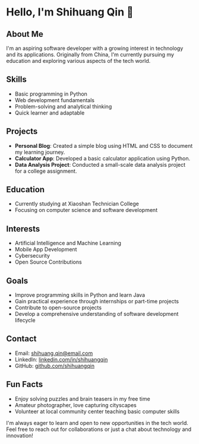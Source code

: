 # Hello, I'm Shihuang Qin 👋

## About Me

I'm an aspiring software developer with a growing interest in technology and its applications. Originally from China, I'm currently pursuing my education and exploring various aspects of the tech world.

## Skills

- Basic programming in Python
- Web development fundamentals
- Problem-solving and analytical thinking
- Quick learner and adaptable

## Projects

- **Personal Blog**: Created a simple blog using HTML and CSS to document my learning journey.
- **Calculator App**: Developed a basic calculator application using Python.
- **Data Analysis Project**: Conducted a small-scale data analysis project for a college assignment.

## Education

- Currently studying at Xiaoshan Technician College
- Focusing on computer science and software development

## Interests

- Artificial Intelligence and Machine Learning
- Mobile App Development
- Cybersecurity
- Open Source Contributions

## Goals

- Improve programming skills in Python and learn Java
- Gain practical experience through internships or part-time projects
- Contribute to open-source projects
- Develop a comprehensive understanding of software development lifecycle

## Contact

- Email: shihuang.qin@email.com
- LinkedIn: [linkedin.com/in/shihuangqin](https://linkedin.com/in/shihuangqin)
- GitHub: [github.com/shihuangqin](https://github.com/shihuangqin)

## Fun Facts

- Enjoy solving puzzles and brain teasers in my free time
- Amateur photographer, love capturing cityscapes
- Volunteer at local community center teaching basic computer skills

I'm always eager to learn and open to new opportunities in the tech world. Feel free to reach out for collaborations or just a chat about technology and innovation!
